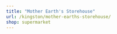 ```yaml
---
title: "Mother Earth's Storehouse"
url: /kingston/mother-earths-storehouse/
shop: supermarket
---
```

